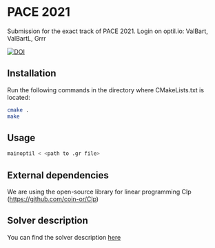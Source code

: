 # PACE 2021

Submission for the exact track of PACE 2021. 
Login on optil.io: ValBart, ValBartL, Grrr

[![DOI](https://zenodo.org/badge/372559057.svg)](https://zenodo.org/badge/latestdoi/372559057)


## Installation

Run the following commands in the directory where CMakeLists.txt is located:

```bash
cmake .
make
```

## Usage

```bash
mainoptil < <path to .gr file>
```

## External dependencies

We are using the open-source library for linear programming Clp (https://github.com/coin-or/Clp)

## Solver description

You can find the solver description [here](./solver_description.pdf) 
